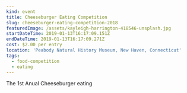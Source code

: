 ```yaml
---
kind: event
title: Cheeseburger Eating Competition
slug: cheeseburger-eating-competition-2018
featuredImage: /assets/kayleigh-harrington-418546-unsplash.jpg
startDateTime: 2019-01-13T16:17:09.151Z
endDateTime: 2019-01-13T16:17:09.271Z
cost: $2.00 per entry
location: 'Peabody Natural History Museum, New Haven, Connecticut'
tags:
  - food-competition
  - eating
---
```

The 1st Anual Cheeseburger eating 
